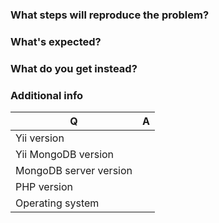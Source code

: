 <!--
Please use this issue tracker for bugs and feature requests only. In case you need support please use one of
Yii communities listed at https://github.com/yiisoft/yii2/wiki/communities
-->

### What steps will reproduce the problem?

### What's expected?

### What do you get instead?


### Additional info

| Q                      | A
| ---------------------- | ---
| Yii version            |
| Yii MongoDB version    |
| MongoDB server version |
| PHP version            |
| Operating system       |
